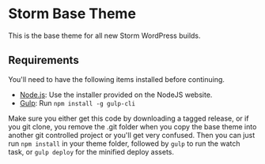 # Storm Base Theme 

This is the base theme for all new Storm WordPress builds.

## Requirements

You'll need to have the following items installed before continuing.

* [Node.js](http://nodejs.org): Use the installer provided on the NodeJS website.
* [Gulp](http://gulpjs.com/): Run `npm install -g gulp-cli`

Make sure you either get this code by downloading a tagged release, or if you git clone, you remove the .git folder when you copy the base theme into another git controlled project or you'll get very confused. Then you can just run `npm install` in your theme folder, followed by `gulp` to run the watch task, or `gulp deploy` for the minified deploy assets.
